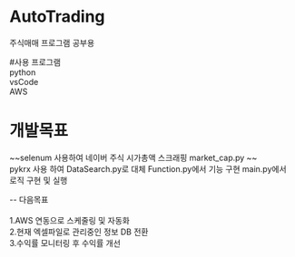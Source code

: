 # AutoTrading
주식매매 프로그램 공부용

#사용 프로그램 <br>
python  <br>
vsCode  <br>
AWS <br>

# 개발목표
~~selenum 사용하여 네이버 주식 시가총액 스크래핑 market_cap.py ~~<br>
   pykrx 사용 하여 DataSearch.py로 대체
Function.py에서 기능 구현 
main.py에서 로직 구현 및 실행

-- 다음목표 <br>
<br>
1.AWS 연동으로 스케줄링 및 자동화 <br>
2.현재 엑셀파일로 관리중인 정보 DB 전환 <br> 
3.수익률 모니터링 후 수익률 개선 
